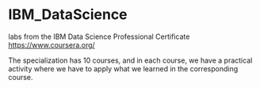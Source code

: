 # IBM_DataScience

labs from the IBM Data Science Professional Certificate
https://www.coursera.org/

The specialization has 10 courses, and in each course, we have a practical activity where we have to apply what we learned in the corresponding course.
